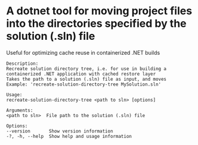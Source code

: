 # A dotnet tool for moving project files into the directories specified by the solution (.sln) file

Useful for optimizing cache reuse in containerized .NET builds

```
Description:
Recreate solution directory tree, i.e. for use in building a containerized .NET application with cached restore layer
Takes the path to a solution (.sln) file as input, and moves
Example: 'recreate-solution-directory-tree MySolution.sln'

Usage:
recreate-solution-directory-tree <path to sln> [options]

Arguments:
<path to sln>  File path to the solution (.sln) file

Options:
--version       Show version information
-?, -h, --help  Show help and usage information
```

